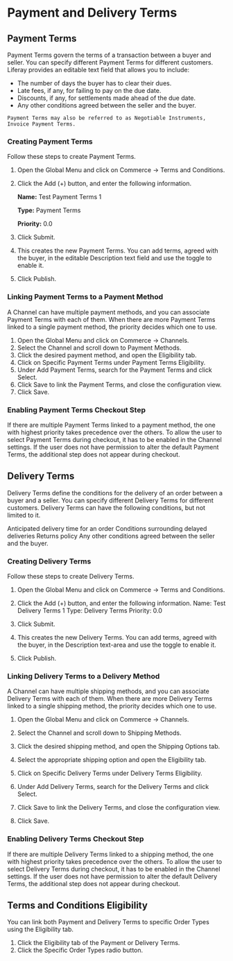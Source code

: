# Payment and Delivery Terms

## Payment Terms

Payment Terms govern the terms of a transaction between a buyer and seller. You can specify different Payment Terms for different customers. Liferay provides an editable text field that allows you to include:

* The number of days the buyer has to clear their dues.
* Late fees, if any, for failing to pay on the due date.
* Discounts, if any, for settlements made ahead of the due date.
* Any other conditions agreed between the seller and the buyer.

```{note}
Payment Terms may also be referred to as Negotiable Instruments, Invoice Payment Terms.
```

### Creating Payment Terms

Follow these steps to create Payment Terms.

1. Open the Global Menu and click on Commerce &rarr; Terms and Conditions.

2. Click the Add (+) button, and enter the following information.

    **Name:** Test Payment Terms 1

    **Type:** Payment Terms

    **Priority:** 0.0

3. Click Submit.
4. This creates the new Payment Terms. You can add terms, agreed with the buyer, in the editable Description text field and use the toggle to enable it.
5. Click Publish.

### Linking Payment Terms to a Payment Method

A Channel can have multiple payment methods, and you can associate Payment Terms with each of them. When there are more Payment Terms linked to a single payment method, the priority decides which one to use.

1. Open the Global Menu and click on Commerce &rarr; Channels.
2. Select the Channel and scroll down to Payment Methods.
3. Click the desired payment method, and open the Eligibility tab.
4. Click on Specific Payment Terms under Payment Terms Eligibility.
5. Under Add Payment Terms, search for the Payment Terms and click Select.
6. Click Save to link the Payment Terms, and close the configuration view.
7. Click Save.

### Enabling Payment Terms Checkout Step

If there are multiple Payment Terms linked to a payment method, the one with highest priority takes precedence over the others. To allow the user to select Payment Terms during checkout, it has to be enabled in the Channel settings. If the user does not have permission to alter the default Payment Terms, the additional step does not appear during checkout.

## Delivery Terms

Delivery Terms define the conditions for the delivery of an order between a buyer and a seller. You can specify different Delivery Terms for different customers. Delivery Terms can have the following conditions, but not limited to it.

Anticipated delivery time for an order
Conditions surrounding delayed deliveries
Returns policy
Any other conditions agreed between the seller and the buyer.

### Creating Delivery Terms

Follow these steps to create Delivery Terms.

1. Open the Global Menu and click on Commerce &rarr; Terms and Conditions.
2. Click the Add (+) button, and enter the following information.
Name: Test Delivery Terms 1
Type: Delivery Terms
Priority: 0.0

3. Click Submit.
4. This creates the new Delivery Terms. You can add terms, agreed with the buyer, in the Description text-area and use the toggle to enable it.
5. Click Publish.

### Linking Delivery Terms to a Delivery Method

A Channel can have multiple shipping methods, and you can associate Delivery Terms with each of them. When there are more Delivery Terms linked to a single shipping method, the priority decides which one to use.

1. Open the Global Menu and click on Commerce &rarr; Channels.
2. Select the Channel and scroll down to Shipping Methods.
3. Click the desired shipping method, and open the Shipping Options tab.
4. Select the appropriate shipping option and open the Eligibility tab.

5. Click on Specific Delivery Terms under Delivery Terms Eligibility.
6. Under Add Delivery Terms, search for the Delivery Terms and click Select.
7. Click Save to link the Delivery Terms, and close the configuration view.
8. Click Save.

### Enabling Delivery Terms Checkout Step

If there are multiple Delivery Terms linked to a shipping method, the one with highest priority takes precedence over the others. To allow the user to select Delivery Terms during checkout, it has to be enabled in the Channel settings. If the user does not have permission to alter the default Delivery Terms, the additional step does not appear during checkout.

## Terms and Conditions Eligibility

You can link both Payment and Delivery Terms to specific Order Types using the Eligibility tab.

1. Click the Eligibility tab of the Payment or Delivery Terms.
2. Click the Specific Order Types radio button.
